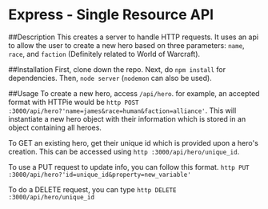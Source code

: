 # Express - Single Resource API
##Description
This creates a server to handle HTTP requests. It uses an api to allow the user to create a new hero based on three parameters: `name`, `race`, and `faction` (Definitely related to World of Warcraft).

##Installation
First, clone down the repo.
Next, do `npm install` for dependencies.
Then, `node server` (`nodemon` can also be used).

##Usage
To create a new hero, access `/api/hero`. for example, an accepted format with HTTPie would be `http POST :3000/api/hero?'name=james&race=human&faction=alliance'`. This will instantiate a new hero object with their information which is stored in an object containing all heroes.

To GET an existing hero, get their unique id which is provided upon a hero's creation. This can be accessed using `http :3000/api/hero/unique_id`.

To use a PUT request to update info, you can follow this format. `http PUT :3000/api/hero?'id=unique_id&property=new_variable'`

To do a DELETE request, you can type `http DELETE :3000/api/hero/unique_id`
